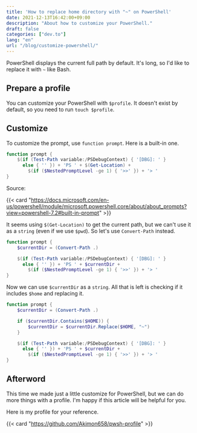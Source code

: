 ```yaml
---
title: 'How to replace home directory with "~" on PowerShell'
date: 2021-12-13T16:42:00+09:00
description: "About how to customize your PowerShell."
draft: false
categories: ["dev.to"]
lang: "en"
url: "/blog/customize-powershell/"
---
```


PowerShell displays the current full path by default. It's long, so I'd like to replace it with `~` like Bash.

## Prepare a profile

You can customize your PowerShell with `$profile`.
It doesn't exist by default, so you need to run `touch $profile`.

## Customize

To customize the prompt, use `function prompt`.
Here is a built-in one.

```powershell
function prompt {
    $(if (Test-Path variable:/PSDebugContext) { '[DBG]: ' }
      else { '' }) + 'PS ' + $(Get-Location) +
        $(if ($NestedPromptLevel -ge 1) { '>>' }) + '> '
}
```

Source:

{{< card "https://docs.microsoft.com/en-us/powershell/module/microsoft.powershell.core/about/about_prompts?view=powershell-7.2#built-in-prompt" >}}

It seems using `$(Get-Location)` to get the current path, but we can't use it as a `string` (even if we use `$pwd`).
So let's use `Convert-Path` instead.

```powershell
function prompt {
    $currentDir = (Convert-Path .)

    $(if (Test-Path variable:/PSDebugContext) { '[DBG]: ' }
      else { '' }) + 'PS ' + $currentDir +
        $(if ($NestedPromptLevel -ge 1) { '>>' }) + '> '
}
```

Now we can use `$currentDir` as a `string`.
All that is left is checking if it includes `$home` and replacing it.

```powershell
function prompt {
    $currentDir = (Convert-Path .)

    if ($currentDir.Contains($HOME)) {
        $currentDir = $currentDir.Replace($HOME, "~")
    }

    $(if (Test-Path variable:/PSDebugContext) { '[DBG]: ' }
      else { '' }) + 'PS ' + $currentDir +
        $(if ($NestedPromptLevel -ge 1) { '>>' }) + '> '
}
```

## Afterword

This time we made just a little customize for PowerShell, but we can do more things with a profile.
I'm happy if this article will be helpful for you.

Here is my profile for your reference.

{{< card "https://github.com/Akimon658/pwsh-profile" >}}
